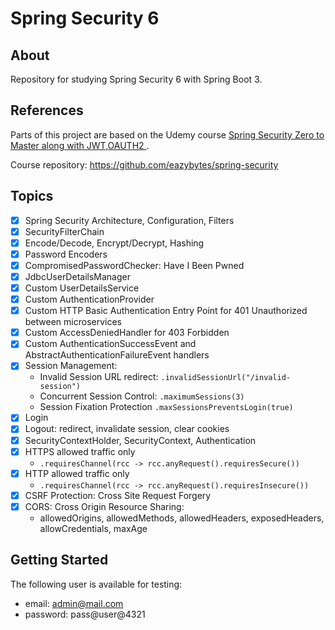 # Spring Security 6

## About

Repository for studying Spring Security 6 with Spring Boot 3.

## References

Parts of this project are based on the Udemy course [Spring Security Zero to Master along with JWT,OAUTH2
](https://www.udemy.com/course/spring-security-zero-to-master).

Course repository:
https://github.com/eazybytes/spring-security

## Topics

- [x] Spring Security Architecture, Configuration, Filters
- [x] SecurityFilterChain
- [x] Encode/Decode, Encrypt/Decrypt, Hashing
- [x] Password Encoders
- [x] CompromisedPasswordChecker: Have I Been Pwned
- [x] JdbcUserDetailsManager
- [x] Custom UserDetailsService
- [x] Custom AuthenticationProvider
- [x] Custom HTTP Basic Authentication Entry Point for 401 Unauthorized between microservices
- [x] Custom AccessDeniedHandler for 403 Forbidden
- [x] Custom AuthenticationSuccessEvent and AbstractAuthenticationFailureEvent handlers
- [x] Session Management:
  - Invalid Session URL redirect: `.invalidSessionUrl("/invalid-session")`
  - Concurrent Session Control: `.maximumSessions(3)`
  - Session Fixation Protection `.maxSessionsPreventsLogin(true)`
- [x] Login
- [x] Logout: redirect, invalidate session, clear cookies
- [x] SecurityContextHolder, SecurityContext, Authentication
- [x] HTTPS allowed traffic only
  - `.requiresChannel(rcc -> rcc.anyRequest().requiresSecure())`
- [x] HTTP allowed traffic only
  - `.requiresChannel(rcc -> rcc.anyRequest().requiresInsecure())`
- [x] CSRF Protection: Cross Site Request Forgery
- [x] CORS: Cross Origin Resource Sharing:
  - allowedOrigins, allowedMethods, allowedHeaders, exposedHeaders, allowCredentials, maxAge


## Getting Started

The following user is available for testing:

- email: admin@mail.com
- password: pass@user@4321